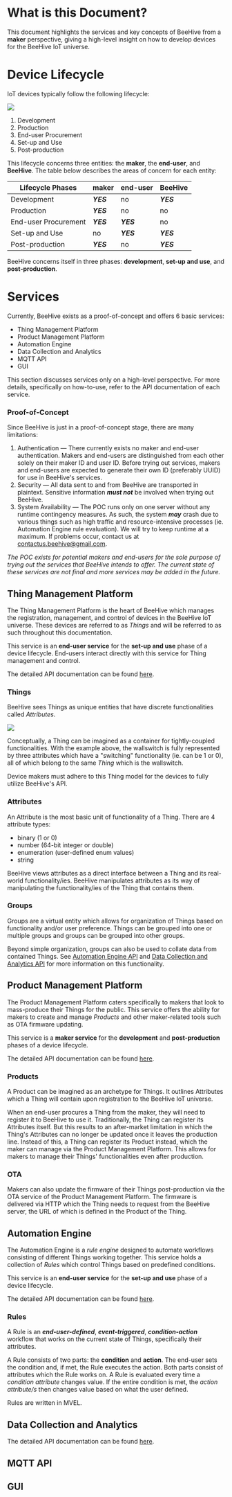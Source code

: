 # What is this Document?

This document highlights the services and key concepts of BeeHive from a **maker** perspective, giving a high-level insight on how to develop devices for the BeeHive IoT universe. 

# Device Lifecycle

IoT devices typically follow the following lifecycle:

![](images/device-lifecycle.png)

1. Development
2. Production
3. End-user Procurement
4. Set-up and Use
5. Post-production

This lifecycle concerns three entities: the **maker**, the **end-user**, and **BeeHive**. The table below describes the areas of concern for each entity:

| Lifecycle Phases     | maker     | end-user  | BeeHive   |
| -------------------- | --------- | --------- | --------- |
| Development          | ***YES*** | no        | ***YES*** |
| Production           | ***YES*** | no        | no        |
| End-user Procurement | ***YES*** | ***YES*** | no        |
| Set-up and Use       | no        | ***YES*** | ***YES*** |
| Post-production      | ***YES*** | no        | ***YES*** |

BeeHive concerns itself in three phases: **development**, **set-up and use**, and **post-production**.

# Services

Currently, BeeHive exists as a proof-of-concept and offers 6 basic services:

- Thing Management Platform
- Product Management Platform
- Automation Engine
- Data Collection and Analytics
- MQTT API
- GUI

This section discusses services only on a high-level perspective. For more details, specifically on how-to-use, refer to the API documentation of each service.

### Proof-of-Concept

Since BeeHive is just in a proof-of-concept stage, there are many limitations:

1. Authentication — There currently exists no maker and end-user authentication. Makers and end-users are distinguished from each other solely on their maker ID and user ID. Before trying out  services, makers and end-users are expected to generate their own ID (preferably UUID) for use in BeeHive's services.
2. Security — All data sent to and from BeeHive are transported in plaintext. Sensitive information ***must not*** be involved when trying out BeeHive.
3. System Availability — The POC runs only on one server without any runtime contingency measures. As such, the system ***may*** crash due to various things such as high traffic and resource-intensive processes (ie. Automation Engine rule evaluation). We will try to keep runtime at a maximum. If problems occur, contact us at [contactus.beehive@gmail.com](contactus.beehive@gmail.com).

*The POC exists for potential makers and end-users for the sole purpose of trying out the services that BeeHive intends to offer. The current state of these services are not final and more services may be added in the future.* 

## Thing Management Platform

The Thing Management Platform is the heart of BeeHive which manages the registration, management, and control of devices in the BeeHive IoT universe. These devices are referred to as *Things* and will be referred to as such throughout this documentation.

This service is an **end-user service** for the **set-up and use** phase of a device lifecycle. End-users interact directly with this service for Thing management and control.

The detailed API documentation can be found [here](https://documenter.getpostman.com/view/11218501/SztEY6Ao).

### Things

BeeHive sees Things as unique entities that have discrete functionalities called *Attributes*.

![](images/thing-representation.png)

Conceptually, a Thing can be imagined as a container for tightly-coupled functionalities. With the example above, the wallswitch is fully represented by three attributes which have a "switching" functionality (ie. can be 1 or 0), all of which belong to the same *Thing* which is the wallswitch. 

Device makers must adhere to this Thing model for the devices to fully utilize BeeHive's API. 

### Attributes

An Attribute is the most basic unit of functionality of a Thing. There are 4 attribute types:

- binary (1 or 0)
- number (64-bit integer or double)
- enumeration (user-defined enum values)
- string

BeeHive views attributes as a direct interface between a Thing and its real-world functionality/ies. BeeHive manipulates attributes as its way of manipulating the functionality/ies of the Thing that contains them.

### Groups

Groups are a virtual entity which allows for organization of Things based on functionality and/or user preference. Things can be grouped into one or multiple groups and groups can be grouped into other groups.

Beyond simple organization, groups can also be used to collate data from contained Things. See [Automation Engine API](https://documenter.getpostman.com/view/11218501/SztEY6hi) and [Data Collection and Analytics API](https://documenter.getpostman.com/view/11218501/SztEY6hj) for more information on this functionality.

## Product Management Platform

The Product Management Platform caters specifically to makers that look to mass-produce their Things for the public. This service offers the ability for makers to create and manage *Products* and other maker-related tools such as OTA firmware updating.

This service is a **maker service** for the **development** and **post-production** phases of a device lifecycle.

The detailed API documentation can be found [here](https://documenter.getpostman.com/view/11218501/T1DngxJv).

### Products

A Product can be imagined as an archetype for Things. It outlines Attributes which a Thing will contain upon registration to the BeeHive IoT universe.

When an end-user procures a Thing from the maker, they will need to register it to BeeHive to use it. Traditionally, the Thing can register its Attributes itself. But this results to an after-market limitation in which the Thing's Attributes can no longer be updated once it leaves the production line. Instead of this, a Thing can register its Product instead, which the maker can manage via the Product Management Platform. This allows for makers to manage their Things' functionalities even after production.

### OTA

Makers can also update the firmware of their Things post-production via the OTA service of the Product Management Platform. The firmware is delivered via HTTP which the Thing needs to request from the BeeHive server, the URL of which is defined in the Product of the Thing.

## Automation Engine

The Automation Engine is a *rule engine* designed to automate workflows consisting of different Things working together. This service holds a collection of *Rules* which control Things based on predefined conditions.

This service is an **end-user service** for the **set-up and use** phase of a device lifecycle.

The detailed API documentation can be found [here](https://documenter.getpostman.com/view/11218501/SztEY6hi).

### Rules

A Rule is an ***end-user-defined***, ***event-triggered***, ***condition-action*** workflow that works on the current state of Things, specifically their attributes.

A Rule consists of two parts: the **condition** and **action**. The end-user sets the condition and, if met, the Rule executes the action. Both parts consist of attributes which the Rule works on. A Rule is evaluated every time a *condition attribute* changes value. If the entire condition is met, the *action attribute/s* then changes value based on what the user defined.



Rules are written in MVEL.

## Data Collection and Analytics

The detailed API documentation can be found [here](https://documenter.getpostman.com/view/11218501/SztEY6hj).

## MQTT API

## GUI